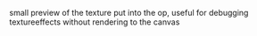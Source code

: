 small preview of the texture put into the op, useful for debugging textureeffects without rendering to the canvas

